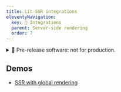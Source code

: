 ```yaml
---
title: Lit SSR integrations
eleventyNavigation:
  key: 🧪 Integrations
  parent: Server-side rendering
  order: 7
---
```


<details class="pre-release">
  <summary> 🧪 Pre-release software: not for production.</summary>
  
  Lit labs packages are published to get feedback from the wider community. This code shouldn't be used in production, but we encourage you to try it out and [file issues](https://github.com/lit/lit/issues/new/choose) for any bugs you find. For general feedback, please use the GitHub [discussion](https://github.com/lit/lit/discussions).

For more information about the Lit labs process, see [Lib Labs](/docs/libraries/labs/)

</details>

## Demos
- [SSR with global rendering](https://stackblitz.com/edit/lit-ssr-global?file=src/server.js)
